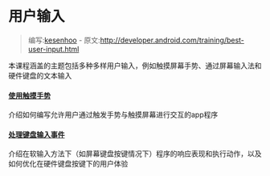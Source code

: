 # 用户输入

> 编写:[kesenhoo](https://github.com/kesenhoo) - 原文:http://developer.android.com/training/best-user-input.html

本课程涵盖的主题包括多种多样用户输入，例如触摸屏幕手势、通过屏幕输入法和硬件键盘的文本输入

#### [使用触摸手势](input/gestures/index.html)

介绍如何编写允许用户通过触发手势与触摸屏幕进行交互的app程序

#### [处理键盘输入事件](input/keyboard-input/index.html)

介绍在软输入方法下（如屏幕键盘按键情况下）程序的响应表现和执行动作，以及如何优化在硬件键盘按键下的用户体验
